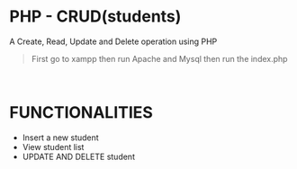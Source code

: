 # PHP - CRUD(students)
A Create, Read, Update and Delete operation using PHP
>First go to xampp then run Apache and Mysql
>then run the index.php
<br>
<h1>FUNCTIONALITIES</h1>
<ul>
  <li>Insert a new student</li>
  <li>View student list</li>
  <li>UPDATE AND DELETE student</li>
</ul>
